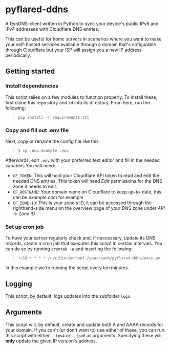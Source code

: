 # pyflared-ddns

A DynDNS-client written in Python to sync your device's public IPv6 and IPv4 addresses with Cloudflare DNS entries.

This can be useful for home servers in scenarios where you want to make your self-hosted services available through a domain that's cofigurable through Cloudflare but your ISP will assign you a new IP address periodically.

## Getting started

### Install dependencies

This script relies on a few modules to function properly.
To install these, first clone this repository and `cd` into its directory. From here, run the following:
> `pip install -r requirements.txt`

### Copy and fill out .env file

Next, copy or rename the config file like this:
>`$ cp .env.example .env`

Afterwards, edit `.env` with your preferred text editor and fill in the needed variables
You will need:

- `CF_TOKEN`: This will hold your Cloudflare API token to read and edit the needed DNS entries. This token will need _Edit_ permissions for the DNS zone it needs to edit.
- `CF_HOSTNAME`: Your domain name on Cloudflare to keep up-to-date, this can be _example.com_ for example
- `CF_ZONE-ID`: This is your zone's ID, it can be accessed through the righthand-side menu on the overview page of your DNS zone under _API -> Zone ID_

### Set up cron job

To have your server regularly check and, if neccessary, update its DNS records, create a cron job that executes this script in certain intervals.
You can do so by running `crontab -e` and inserting the following:
> `*/10 * * * * /usr/bin/python3 /your/path/pyflared-ddns/main.py`

In this example we're running the script every ten minutes.

## Logging

This script, by default, logs updates into the subfolder `logs`.

## Arguments

This script will, by default, create and update both A and AAAA records for your domain.
If you can't (or don't want to) use either of these, you can run this script with either `--ipv4` or `--ipv6` as arguments. Specifying these will **only** update the given IP version's address.
